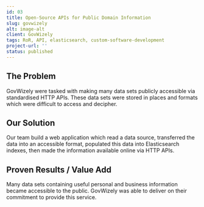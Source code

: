 ```yaml
---
id: 03
title: Open-Source APIs for Public Domain Information
slug: govwizely
alt: image-alt
client: GovWizely
tags: RoR, API, elasticsearch, custom-software-development
project-url: ''
status: published
---
```


<div class="problem">
<h2 class="subheading">The Problem</h2>
<p>
GovWizely were tasked with making many data sets publicly accessible via standardised HTTP APIs. These data sets were stored in places and formats which were difficult to access and decipher.
</p>
</div>

<div class="solution">
<h2 class="subheading">Our Solution</h2>
<p>
Our team build a web application which read a data source, transferred the data into an accessible format, populated this data into Elasticsearch indexes, then made the information available online via HTTP APIs.
</p>
</div>

<div class="value">
<h2 class="subheading">Proven Results / Value Add</h2>
<p>
Many data sets containing useful personal and business information became accessible to the public. GovWizely was able to deliver on their commitment to provide this service.
</p>
</div>
